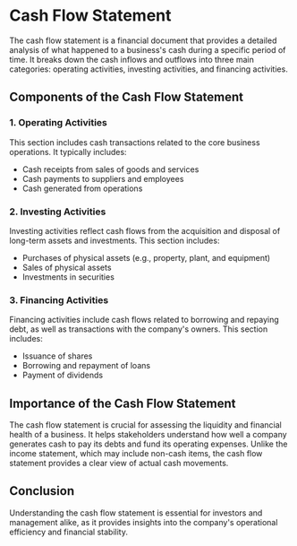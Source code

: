 # Cash Flow Statement

The cash flow statement is a financial document that provides a detailed analysis of what happened to a business's cash during a specific period of time. It breaks down the cash inflows and outflows into three main categories: operating activities, investing activities, and financing activities.

## Components of the Cash Flow Statement

### 1. Operating Activities
This section includes cash transactions related to the core business operations. It typically includes:
- Cash receipts from sales of goods and services
- Cash payments to suppliers and employees
- Cash generated from operations

### 2. Investing Activities
Investing activities reflect cash flows from the acquisition and disposal of long-term assets and investments. This section includes:
- Purchases of physical assets (e.g., property, plant, and equipment)
- Sales of physical assets
- Investments in securities

### 3. Financing Activities
Financing activities include cash flows related to borrowing and repaying debt, as well as transactions with the company's owners. This section includes:
- Issuance of shares
- Borrowing and repayment of loans
- Payment of dividends

## Importance of the Cash Flow Statement
The cash flow statement is crucial for assessing the liquidity and financial health of a business. It helps stakeholders understand how well a company generates cash to pay its debts and fund its operating expenses. Unlike the income statement, which may include non-cash items, the cash flow statement provides a clear view of actual cash movements.

## Conclusion
Understanding the cash flow statement is essential for investors and management alike, as it provides insights into the company's operational efficiency and financial stability.